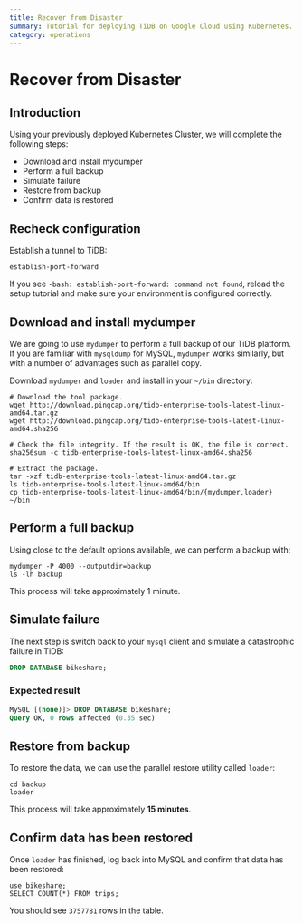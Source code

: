 ```yaml
---
title: Recover from Disaster
summary: Tutorial for deploying TiDB on Google Cloud using Kubernetes.
category: operations
---
```


# Recover from Disaster

## Introduction

Using your previously deployed Kubernetes Cluster, we will complete the following steps:

- Download and install mydumper
- Perform a full backup
- Simulate failure
- Restore from backup
- Confirm data is restored

## Recheck configuration

Establish a tunnel to TiDB:

	establish-port-forward
	
If you see `-bash: establish-port-forward: command not found`, reload the setup tutorial and make sure your environment is configured correctly.

## Download and install mydumper

We are going to use `mydumper` to perform a full backup of our TiDB platform. If you are familiar with `mysqldump` for MySQL, `mydumper` works similarly, but with a number of advantages such as parallel copy.

Download `mydumper` and `loader` and install in your `~/bin` directory:

```
# Download the tool package.
wget http://download.pingcap.org/tidb-enterprise-tools-latest-linux-amd64.tar.gz
wget http://download.pingcap.org/tidb-enterprise-tools-latest-linux-amd64.sha256
	
# Check the file integrity. If the result is OK, the file is correct.
sha256sum -c tidb-enterprise-tools-latest-linux-amd64.sha256
	
# Extract the package.
tar -xzf tidb-enterprise-tools-latest-linux-amd64.tar.gz
ls tidb-enterprise-tools-latest-linux-amd64/bin
cp tidb-enterprise-tools-latest-linux-amd64/bin/{mydumper,loader} ~/bin
```

## Perform a full backup

Using close to the default options available, we can perform a backup with:

```
mydumper -P 4000 --outputdir=backup
ls -lh backup
```

This process will take approximately 1 minute.

## Simulate failure

The next step is switch back to your `mysql` client and simulate a catastrophic failure in TiDB:

```sql
DROP DATABASE bikeshare;
```

### Expected result

```sql
MySQL [(none)]> DROP DATABASE bikeshare;
Query OK, 0 rows affected (0.35 sec)
```

## Restore from backup

To restore the data, we can use the parallel restore utility called `loader`:

```
cd backup
loader
```

This process will take approximately **15 minutes**.

## Confirm data has been restored

Once `loader` has finished, log back into MySQL and confirm that data has been restored:

```
use bikeshare;
SELECT COUNT(*) FROM trips;
```
	
You should see `3757781` rows in the table.
